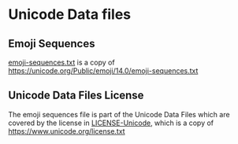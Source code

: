 # Unicode Data files

## Emoji Sequences

[emoji-sequences.txt](emoji-sequences.txt) is a copy of
https://unicode.org/Public/emoji/14.0/emoji-sequences.txt


## Unicode Data Files License

The emoji sequences file is part of the Unicode Data Files which
are covered by the license in [LICENSE-Unicode](LICENSE-Unicode),
which is a copy of https://www.unicode.org/license.txt
